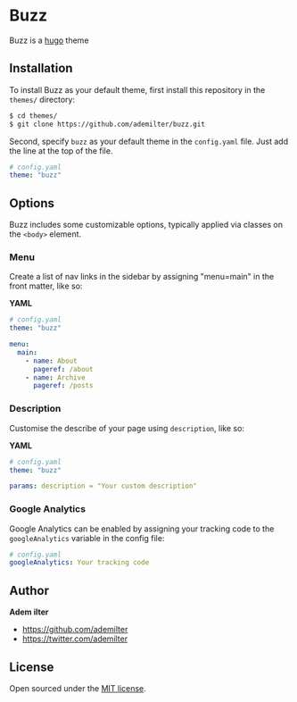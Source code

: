 # Buzz

Buzz is a [hugo](https://gohugo.io) theme

## Installation

To install Buzz as your default theme, first install this repository in
the `themes/` directory:

```bash
$ cd themes/
$ git clone https://github.com/ademilter/buzz.git
```

Second, specify `buzz` as your default theme in the `config.yaml` file.
Just add the line at the top of the file.

```yaml
# config.yaml
theme: "buzz"
```

## Options

Buzz includes some customizable options, typically applied via classes on
the `<body>` element.

### Menu

Create a list of nav links in the sidebar by assigning "menu=main" in the front
matter, like so:

**YAML**

```yaml
# config.yaml
theme: "buzz"

menu:
  main:
    - name: About
      pageref: /about
    - name: Archive
      pageref: /posts
```

### Description

Customise the describe of your page using `description`, like so:

**YAML**

```yaml
# config.yaml
theme: "buzz"

params: description = "Your custom description"
```

### Google Analytics

Google Analytics can be enabled by assigning your tracking code to
the `googleAnalytics` variable in the config file:

```yaml
# config.yaml
googleAnalytics: Your tracking code
```

## Author

**Adem ilter**

- <https://github.com/ademilter>
- <https://twitter.com/ademilter>

## License

Open sourced under the [MIT license](LICENSE.md).
